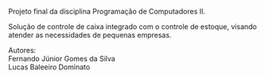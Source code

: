 Projeto final da disciplina Programação de Computadores II.

Solução de controle de caixa integrado com o controle de estoque,
visando atender as necessidades de pequenas empresas.

Autores: 
<br>Fernando Júnior Gomes da Silva
<br>Lucas Baleeiro Dominato
